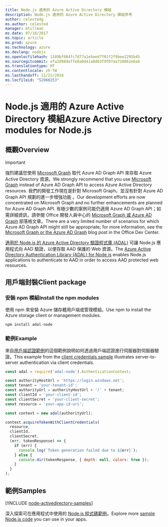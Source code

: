 ```yaml
---
title: Node.js 適用的 Azure Active Directory 模組
description: Node.js 適用的 Azure Active Directory 模組參考
author: celestedg
ms.author: celested
manager: mtillman
ms.date: 07/18/2017
ms.topic: article
ms.prod: azure
ms.technology: azure
ms.devlang: nodejs
ms.openlocfilehash: 1189bf084fc7d77a1e5eed7f01f2f9bee2295b45
ms.sourcegitcommit: efa2d98deffe8a0d41a8d63f9f07aa720862e6ab
ms.translationtype: HT
ms.contentlocale: zh-TW
ms.lasthandoff: 11/22/2018
ms.locfileid: "52060253"
---
```

# <a name="azure-active-directory-modules-for-nodejs"></a><span data-ttu-id="f5aff-103">Node.js 適用的 Azure Active Directory 模組</span><span class="sxs-lookup"><span data-stu-id="f5aff-103">Azure Active Directory modules for Node.js</span></span>

## <a name="overview"></a><span data-ttu-id="f5aff-104">概觀</span><span class="sxs-lookup"><span data-stu-id="f5aff-104">Overview</span></span>

> [!IMPORTANT]
> <span data-ttu-id="f5aff-105">強烈建議您使用 [Microsoft Graph](https://graph.microsoft.io/) 取代 Azure AD Graph API 來存取 Azure Active Directory 資源。</span><span class="sxs-lookup"><span data-stu-id="f5aff-105">We strongly recommend that you use [Microsoft Graph](https://graph.microsoft.io/) instead of Azure AD Graph API to access Azure Active Directory resources.</span></span> <span data-ttu-id="f5aff-106">我們的開發工作現在是針對 Microsoft Graph，並沒有針對 Azure AD Graph API 規劃的進一步增強功能 。</span><span class="sxs-lookup"><span data-stu-id="f5aff-106">Our development efforts are now concentrated on Microsoft Graph and no further enhancements are planned for Azure AD Graph API.</span></span> <span data-ttu-id="f5aff-107">有極少數的案例可能仍適用 Azure AD Graph API；如需詳細資訊，請參閱 Office 開發人員中心的 [Microsoft Graph 或 Azure AD Graph](https://dev.office.com/blogs/microsoft-graph-or-azure-ad-graph) 部落格文章。</span><span class="sxs-lookup"><span data-stu-id="f5aff-107">There are a very limited number of scenarios for which Azure AD Graph API might still be appropriate; for more information, see the [Microsoft Graph or the Azure AD Graph](https://dev.office.com/blogs/microsoft-graph-or-azure-ad-graph) blog post in the Office Dev Center.</span></span>

<span data-ttu-id="f5aff-108">[適用於 Node.js 的 Azure Active Directory 驗證程式庫 (ADAL)](https://www.npmjs.com/package/adal-node) 可讓 Node.js 應用程式向 AAD 驗證，以便存取 AAD 保護的 Web 資源。</span><span class="sxs-lookup"><span data-stu-id="f5aff-108">The [Azure Active Directory Authentication Library (ADAL) for Node.js](https://www.npmjs.com/package/adal-node) enables Node.js applications to authenticate to AAD in order to access AAD protected web resources.</span></span>

## <a name="client-package"></a><span data-ttu-id="f5aff-109">用戶端封裝</span><span class="sxs-lookup"><span data-stu-id="f5aff-109">Client package</span></span>

### <a name="install-the-npm-modules"></a><span data-ttu-id="f5aff-110">安裝 npm 模組</span><span class="sxs-lookup"><span data-stu-id="f5aff-110">Install the npm modules</span></span>

<span data-ttu-id="f5aff-111">使用 npm 來安裝 Azure 儲存體用戶端或管理模組。</span><span class="sxs-lookup"><span data-stu-id="f5aff-111">Use npm to install the Azure storage client or management modules.</span></span>

```bash
npm install adal-node
```   

### <a name="example"></a><span data-ttu-id="f5aff-112">範例</span><span class="sxs-lookup"><span data-stu-id="f5aff-112">Example</span></span>

<span data-ttu-id="f5aff-113">來自[用戶端認證範例](https://github.com/MSOpenTech/azure-activedirectory-library-for-nodejs/blob/master/sample/client-credentials-sample.js)的這個範例說明如何透過用戶端認證進行伺服器對伺服器驗證。</span><span class="sxs-lookup"><span data-stu-id="f5aff-113">This example from the [client credentials sample](https://github.com/MSOpenTech/azure-activedirectory-library-for-nodejs/blob/master/sample/client-credentials-sample.js) illustrates server-to-server authentication via client credentials.</span></span>

```javascript
const adal = require('adal-node').AuthenticationContext;

const authorityHostUrl = 'https://login.windows.net';
const tenant = 'your-tenant-id';
const authorityUrl = authorityHostUrl + '/' + tenant;
const clientId = 'your-client-id';
const clientSecret = 'your-client-secret';
const resource = 'your-app-id-uri';

const context = new adal(authorityUrl);

context.acquireTokenWithClientCredentials(
  resource,
  clientId,
  clientSecret,
  (err, tokenResponse) => {
    if (err) {
      console.log(`Token generation failed due to ${err}`);
    } else {
      console.dir(tokenResponse, { depth: null, colors: true });
    }
  }
);
```

## <a name="samples"></a><span data-ttu-id="f5aff-114">範例</span><span class="sxs-lookup"><span data-stu-id="f5aff-114">Samples</span></span>

[!INCLUDE [node-activedirectory-samples](../docs-ref-conceptual/includes/activedirectory-samples.md)]

<span data-ttu-id="f5aff-115">深入探索可在應用程式中使用的 [Node.js 程式碼範例](https://azure.microsoft.com/resources/samples/?platform=nodejs)。</span><span class="sxs-lookup"><span data-stu-id="f5aff-115">Explore more [sample Node.js code](https://azure.microsoft.com/resources/samples/?platform=nodejs) you can use in your apps.</span></span>
